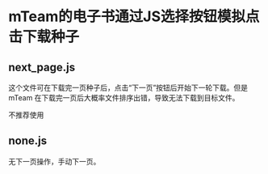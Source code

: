 # mTeam的电子书通过JS选择按钮模拟点击下载种子

## next_page.js

这个文件可在下载完一页种子后，点击“下一页”按钮后开始下一轮下载。但是 mTeam 在下载完一页后大概率文件排序出错，导致无法下载到目标文件。

不推荐使用

## none.js

无下一页操作，手动下一页。
